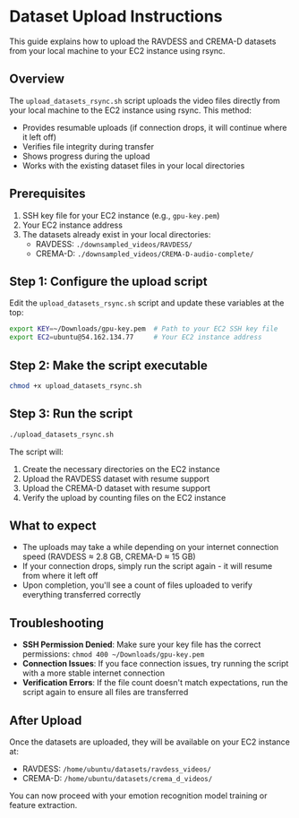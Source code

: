 # Dataset Upload Instructions

This guide explains how to upload the RAVDESS and CREMA-D datasets from your local machine to your EC2 instance using rsync.

## Overview

The `upload_datasets_rsync.sh` script uploads the video files directly from your local machine to the EC2 instance using rsync. This method:

- Provides resumable uploads (if connection drops, it will continue where it left off)
- Verifies file integrity during transfer
- Shows progress during the upload
- Works with the existing dataset files in your local directories

## Prerequisites

1. SSH key file for your EC2 instance (e.g., `gpu-key.pem`)
2. Your EC2 instance address
3. The datasets already exist in your local directories:
   - RAVDESS: `./downsampled_videos/RAVDESS/`
   - CREMA-D: `./downsampled_videos/CREMA-D-audio-complete/`

## Step 1: Configure the upload script

Edit the `upload_datasets_rsync.sh` script and update these variables at the top:

```bash
export KEY=~/Downloads/gpu-key.pem  # Path to your EC2 SSH key file
export EC2=ubuntu@54.162.134.77     # Your EC2 instance address
```

## Step 2: Make the script executable

```bash
chmod +x upload_datasets_rsync.sh
```

## Step 3: Run the script

```bash
./upload_datasets_rsync.sh
```

The script will:
1. Create the necessary directories on the EC2 instance
2. Upload the RAVDESS dataset with resume support
3. Upload the CREMA-D dataset with resume support
4. Verify the upload by counting files on the EC2 instance

## What to expect

- The uploads may take a while depending on your internet connection speed (RAVDESS ≈ 2.8 GB, CREMA-D ≈ 15 GB)
- If your connection drops, simply run the script again - it will resume from where it left off
- Upon completion, you'll see a count of files uploaded to verify everything transferred correctly

## Troubleshooting

- **SSH Permission Denied**: Make sure your key file has the correct permissions: `chmod 400 ~/Downloads/gpu-key.pem`
- **Connection Issues**: If you face connection issues, try running the script with a more stable internet connection
- **Verification Errors**: If the file count doesn't match expectations, run the script again to ensure all files are transferred

## After Upload

Once the datasets are uploaded, they will be available on your EC2 instance at:
- RAVDESS: `/home/ubuntu/datasets/ravdess_videos/`
- CREMA-D: `/home/ubuntu/datasets/crema_d_videos/`

You can now proceed with your emotion recognition model training or feature extraction.
